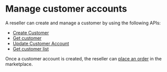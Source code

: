 # Manage customer accounts

A reseller can create and manage a customer by using the following APIs:

- [Create Customer](./create_customer_account.md)
- [Get customer](./get_customer_account.md)
- [Update Customer Account](./update_customer_account.md)
- [Get customer list](./get_customer_list.md)

Once a customer account is created, the reseller can [place an order](../order_management/index.md) in the marketplace.
